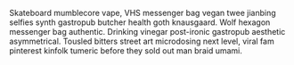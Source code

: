Skateboard mumblecore vape, VHS messenger bag vegan twee jianbing selfies synth gastropub butcher health goth knausgaard. Wolf hexagon messenger bag authentic. Drinking vinegar post-ironic gastropub aesthetic asymmetrical. Tousled bitters street art microdosing next level, viral fam pinterest kinfolk tumeric before they sold out man braid umami.